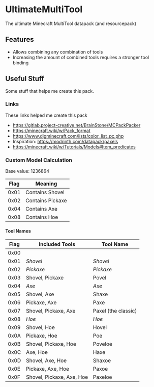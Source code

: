 # UltimateMultiTool

The ultimate Minecraft MultiTool datapack (and resourcepack)

## Features

- Allows combining any combination of tools
- Increasing the amount of combined tools requires a stronger tool binding

## Useful Stuff

Some stuff that helps me create this pack.

### Links

These links helped me create this pack

- https://gitlab.project-creative.net/BrainStone/MCPackPacker
- https://minecraft.wiki/w/Pack_format
- https://www.digminecraft.com/lists/color_list_pc.php
- Inspiration: https://modrinth.com/datapack/paxels
- https://minecraft.wiki/w/Tutorials/Models#Item_predicates

### Custom Model Calculation

Base value: 1236864

| Flag | Meaning             |
|------|---------------------|
| 0x01 | Contains Shovel     |
| 0x02 | Contains Pickaxe    |
| 0x04 | Contains Axe        |
| 0x08 | Contains Hoe        |

#### Tool Names

| Flag | Included Tools            | Tool Name           |
|------|---------------------------|---------------------|
| 0x00 |                           |                     |
| 0x01 | *Shovel*                  | *Shovel*            |
| 0x02 | *Pickaxe*                 | *Pickaxe*           |
| 0x03 | Shovel, Pickaxe           | Povel               |
| 0x04 | *Axe*                     | *Axe*               |
| 0x05 | Shovel, Axe               | Shaxe               |
| 0x06 | Pickaxe, Axe              | Paxe                |
| 0x07 | Shovel, Pickaxe, Axe      | Paxel (the classic) |
| 0x08 | *Hoe*                     | *Hoe*               |
| 0x09 | Shovel, Hoe               | Hovel               |
| 0x0A | Pickaxe, Hoe              | Poe                 |
| 0x0B | Shovel, Pickaxe, Hoe      | Poveloe             |
| 0x0C | Axe, Hoe                  | Haxe                |
| 0x0D | Shovel, Axe, Hoe          | Shaxoe              |
| 0x0E | Pickaxe, Axe, Hoe         | Paxoe               |
| 0x0F | Shovel, Pickaxe, Axe, Hoe | Paxeloe             |
